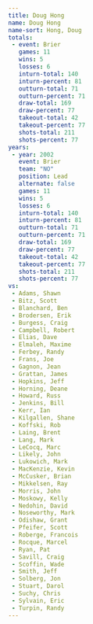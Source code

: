 ```yaml
---
title: Doug Hong
name: Doug Hong
name-sort: Hong, Doug
totals:
 - event: Brier
   games: 11
   wins: 5
   losses: 6
   inturn-total: 140
   inturn-percent: 81
   outturn-total: 71
   outturn-percent: 71
   draw-total: 169
   draw-percent: 77
   takeout-total: 42
   takeout-percent: 77
   shots-total: 211
   shots-percent: 77
years:
 - year: 2002
   event: Brier
   team: "NO"
   position: Lead
   alternate: false
   games: 11
   wins: 5
   losses: 6
   inturn-total: 140
   inturn-percent: 81
   outturn-total: 71
   outturn-percent: 71
   draw-total: 169
   draw-percent: 77
   takeout-total: 42
   takeout-percent: 77
   shots-total: 211
   shots-percent: 77
vs:
 - Adams, Shawn
 - Bitz, Scott
 - Blanchard, Ben
 - Brodersen, Erik
 - Burgess, Craig
 - Campbell, Robert
 - Elias, Dave
 - Elmaleh, Maxime
 - Ferbey, Randy
 - Frans, Joe
 - Gagnon, Jean
 - Grattan, James
 - Hopkins, Jeff
 - Horning, Deane
 - Howard, Russ
 - Jenkins, Bill
 - Kerr, Ian
 - Kilgallen, Shane
 - Koffski, Rob
 - Laing, Brent
 - Lang, Mark
 - LeCocq, Marc
 - Likely, John
 - Lukowich, Mark
 - MacKenzie, Kevin
 - McCusker, Brian
 - Mikkelsen, Ray
 - Morris, John
 - Moskowy, Kelly
 - Nedohin, David
 - Noseworthy, Mark
 - Odishaw, Grant
 - Pfeifer, Scott
 - Roberge, Francois
 - Rocque, Marcel
 - Ryan, Pat
 - Savill, Craig
 - Scoffin, Wade
 - Smith, Jeff
 - Solberg, Jon
 - Stuart, Darol
 - Suchy, Chris
 - Sylvain, Eric
 - Turpin, Randy
---
```

